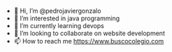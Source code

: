 - 👋 Hi, I’m @pedrojaviergonzalo
- 👀 I’m interested in java programming
- 🌱 I’m currently learning devops
- 💞️ I’m looking to collaborate on website development
- 📫 How to reach me https://www.buscocolegio.com

<!---
pedrojaviergonzalo/pedrojaviergonzalo is a ✨ special ✨ repository because its `README.md` (this file) appears on your GitHub profile.
You can click the Preview link to take a look at your changes.
--->
